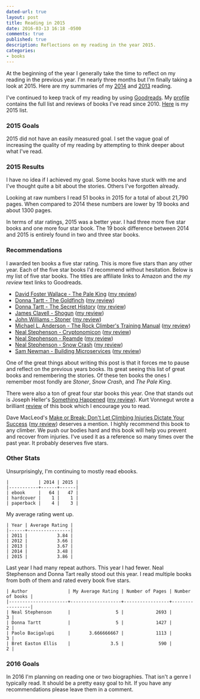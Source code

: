 ```yaml
---
dated-url: true
layout: post
title: Reading in 2015
date: 2016-03-13 16:18 -0500
comments: true
published: true
description: Reflections on my reading in the year 2015.
categories:
- books
---
```


At the beginning of the year I generally take the time to reflect on
my reading in the previous year. I'm nearly three months but I'm
finally taking a look at 2015. Here are my summaries of my
[2014](http://jakemccrary.com/blog/2015/01/08/reading-in-2014/) and
[2013](http://jakemccrary.com/blog/2014/01/01/using-incanter-to-review-my-2013-reading/)
reading.

I've continued to keep track of my reading by using
[Goodreads](http://goodreads.com). My
[profile](https://www.goodreads.com/user/show/3431614-jake-mccrary)
contains the full list and reviews of books I've read
since 2010. [Here](https://www.goodreads.com/review/list/3431614-jake-mccrary?read_at=2015)
is my 2015 list.

### 2015 Goals ###

2015 did not have an easily measured goal. I set the vague goal of
increasing the quality of my reading by attempting to think deeper about
what I've read.

### 2015 Results ###

I have no idea if I achieved my goal. Some books have stuck with me
and I've thought quite a bit about the stories. Others I've forgotten
already.

Looking at raw numbers I read 51 books in 2015 for a total of about
21,790 pages. When compared to 2014 these numbers are lower by 19
books and about 1300 pages.

In terms of star ratings, 2015 was a better year. I had three more
five star books and one more four star book. The 19 book difference
between 2014 and 2015 is entirely found in two and three star books.

### Recommendations ###

I awarded ten books a five star rating. This is more five stars than
any other year. Each of the five star books I'd recommend without
hesitation. Below is my list of five star books. The titles are
affiliate links to Amazon and the _my review_ text links to
Goodreads.

* [David Foster Wallace - The Pale King](http://amzn.to/24YyEvJ) ([my review](https://www.goodreads.com/review/show/882190236))
* [Donna Tartt - The Goldfinch](http://amzn.to/1QPjLV6) ([my review](https://www.goodreads.com/review/show/1168264855))
* [Donna Tartt - The Secret History](http://amzn.to/1M0BjhZ) ([my review](https://www.goodreads.com/review/show/1225842414))
* [James Clavell - Shogun](http://amzn.to/1pFcZZg) ([my review](https://www.goodreads.com/review/show/1284160882))
* [John Williams - Stoner](http://amzn.to/1P6YKAX) ([my review](https://www.goodreads.com/review/show/1152858937))
* [Michael L. Anderson - The Rock Climber's Training Manual](http://amzn.to/1QPjSA2) ([my review](https://www.goodreads.com/review/show/1420673577))
* [Neal Stephenson - Cryptonomicon](http://amzn.to/1P6YMbY) ([my review](https://www.goodreads.com/review/show/799153387))
* [Neal Stephenson - Reamde](http://amzn.to/24Yy8xF) ([my review](https://www.goodreads.com/review/show/927872107))
* [Neal Stephenson - Snow Crash](http://amzn.to/1pFd3bo) ([my review](https://www.goodreads.com/review/show/799153414))
* [Sam Newman - Building Microservices](http://amzn.to/1YO1HOf) ([my review](https://www.goodreads.com/review/show/1202873191))

One of the great things about writing this post is that it forces me
to pause and reflect on the previous years books. Its great seeing
this list of great books and remembering the stories. Of these ten
books the ones I remember most fondly are _Stoner_, _Snow Crash_, and
_The Pale King_.

There were also a ton of great four star books this year. One that
stands out is Joseph Heller's
[Something Happened](http://amzn.to/1pFcQFc)
([my review](https://www.goodreads.com/review/show/189671091)). Kurt
Vonnegut wrote a brilliant
[review](http://www.nytimes.com/books/98/02/15/home/heller-something.html)
of this book which I encourage you to read.

Dave MacLeod's
[Make or Break: Don't Let Climbing Injuries Dictate Your Success](http://amzn.to/1pFcVIV)
([my review](https://www.goodreads.com/review/show/1236422760))
deserves a mention. I highly recommend this book to any climber. We
push our bodies hard and this book will help you prevent and recover
from injuries. I've used it as a reference so many times over the past
year. It probably deserves five stars.


### Other Stats ###

Unsurprisingly, I'm continuing to mostly read ebooks.

```
|           | 2014 | 2015 |
|-----------+------+------|
| ebook     |   64 |   47 |
| hardcover |    1 |    1 |
| paperback |    4 |    3 |
```

My average rating went up.

```
| Year | Average Rating |
|------+----------------|
| 2011 |           3.84 |
| 2012 |           3.66 |
| 2013 |           3.67 |
| 2014 |           3.48 |
| 2015 |           3.86 |
```

Last year I had many repeat authors. This year I had fewer. Neal
Stephenson and Donna Tart really stood out this year. I read multiple
books from both of them and rated every book five stars.

```
| Author               | My Average Rating | Number of Pages | Number of books |
|----------------------+-------------------+-----------------+-----------------|
| Neal Stephenson      |                 5 |            2693 |               3 |
| Donna Tartt          |                 5 |            1427 |               2 |
| Paolo Bacigalupi     |       3.666666667 |            1113 |               3 |
| Bret Easton Ellis    |               3.5 |             590 |               2 |
```

### 2016 Goals ###

In 2016 I'm planning on reading one or two biographies. That isn't a
genre I typically read. It should be a pretty easy goal to hit. If you
have any recommendations please leave them in a comment.
